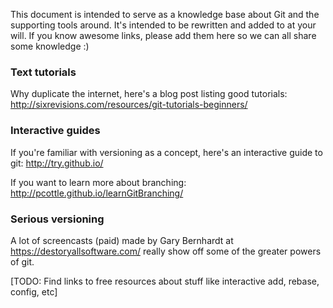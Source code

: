 This document is intended to serve as a knowledge base about Git and the supporting tools around. It's intended to be rewritten and added to at your will. If you know awesome links, please add them here so we can all share some knowledge :)


### Text tutorials
Why duplicate the internet, here's a blog post listing good tutorials:
http://sixrevisions.com/resources/git-tutorials-beginners/


### Interactive guides
If you're familiar with versioning as a concept, here's an interactive guide to git:
http://try.github.io/

If you want to learn more about branching:
http://pcottle.github.io/learnGitBranching/


### Serious versioning
A lot of screencasts (paid) made by Gary Bernhardt at https://destoryallsoftware.com/ really show off some of the greater powers of git.

[TODO: Find links to free resources about stuff like interactive add, rebase, config, etc]
